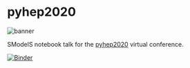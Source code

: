 # pyhep2020

<img src="https://smodels.github.io/pics/banner.png" alt="banner">

SModelS notebook talk for the [pyhep2020](https://indico.cern.ch/event/882824/) virtual conference.

[![Binder](https://mybinder.org/badge_logo.svg)](https://mybinder.org/v2/gh/SModelS/pyhep2020/master?filepath=index.ipynb)
